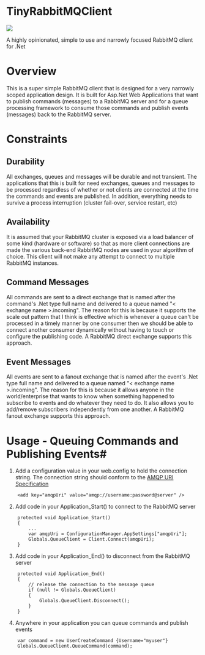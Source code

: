 TinyRabbitMQClient
==================
[![](http://i.imgur.com/g1WHerF.png)](http://www.ndepend.com)

A highly opinionated, simple to use and narrowly focused RabbitMQ client for .Net

# Overview #
This is a super simple RabbitMQ client that is designed for a very narrowly scoped application design. It is built for Asp.Net Web Applications that want to publish commands (messages) to a RabbitMQ server and for a queue processing framework to consume those commands and publish events (messages) back to the RabbitMQ server.

# Constraints #
## Durability ##
All exchanges, queues and messages will be durable and not transient. The applications that this is built for need exchanges, queues and messages to be processed regardless of whether or not clients are connected at the time the commands and events are published. In addition, everything needs to survive a process interruption (cluster fail-over, service restart, etc)

## Availability ##
It is assumed that your RabbitMQ cluster is exposed via a load balancer of some kind (hardware or software) so that as more client connections are made the various back-end RabbitMQ nodes are used in your algorithm of choice. This client will not make any attempt to connect to multiple RabbitMQ instances.

## Command Messages ##
All commands are sent to a direct exchange that is named after the command's .Net type full name and delivered to a queue named "< exchange name >.incoming". The reason for this is because it supports the scale out pattern that I think is effective which is whenever a queue can't be processed in a timely manner by one consumer then we should be able to connect another consumer dynamically without having to touch or configure the publishing code. A RabbitMQ direct exchange supports this approach.

## Event Messages ##
All events are sent to a fanout exchange that is named after the event's .Net type full name and delivered to a queue named "< exchange name >.incoming". The reason for this is because it allows anyone in the world/enterprise that wants to know when something happened to subscribe to events and do whatever they need to do. It also allows you to add/remove subscribers independently from one another. A RabbitMQ fanout exchange supports this approach.

# Usage - Queuing Commands and Publishing Events#
1. Add a configuration value in your web.config to hold the connection string. The connection string should conform to the [AMQP URI Specification](http://www.rabbitmq.com/uri-spec.html)
```
	<add key="amqpUri" value="amqp://username:password@server" />
```

2. Add code in your Application_Start() to connect to the RabbitMQ server
```
    protected void Application_Start()
    {
    	...
    	var amqpUri = ConfigurationManager.AppSettings["amqpUri"];
    	Globals.QueueClient = Client.Connect(amqpUri);
    }
```

3. Add code in your Application_End() to disconnect from the RabbitMQ server
```
	protected void Application_End()
    {
        // release the connection to the message queue
        if (null != Globals.QueueClient)
        {
            Globals.QueueClient.Disconnect();                
        }
    }
```

4. Anywhere in your application you can queue commands and publish events
```
    var command = new UserCreateCommand {Username="myuser"} 
    Globals.QueueClient.QueueCommand(command);
```